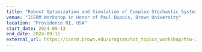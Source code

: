 ```yaml
---
title: "Robust Optimization and Simulation of Complex Stochastic Systems"
venue: "ICERM Workshop in Honor of Paul Dupuis, Brown University"
location: "Providence RI, USA"
start_date: 2024-09-13 
end_date: 2024-09-15
external_url: https://icerm.brown.edu/program/hot_topics_workshop/htw-24-roscss
---
```


<!-- This is a description of your talk, which is a markdown file that can be all markdown-ified like any other post. Yay markdown! -->
<!-- [More information here](http://example2.com) -->